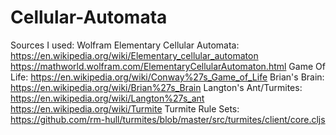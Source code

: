 # Cellular-Automata

Sources I used:
  Wolfram Elementary Cellular Automata:
    https://en.wikipedia.org/wiki/Elementary_cellular_automaton
    https://mathworld.wolfram.com/ElementaryCellularAutomaton.html
  Game Of Life:
    https://en.wikipedia.org/wiki/Conway%27s_Game_of_Life
  Brian's Brain:
    https://en.wikipedia.org/wiki/Brian%27s_Brain
  Langton's Ant/Turmites:
    https://en.wikipedia.org/wiki/Langton%27s_ant
    https://en.wikipedia.org/wiki/Turmite
  Turmite Rule Sets:
    https://github.com/rm-hull/turmites/blob/master/src/turmites/client/core.cljs
